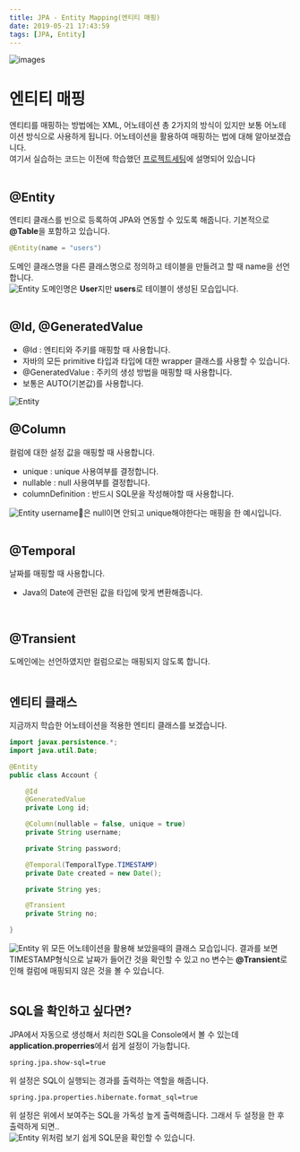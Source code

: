 ```yaml
---
title: JPA - Entity Mapping(엔티티 매핑)
date: 2019-05-21 17:43:59
tags: [JPA, Entity]
---
```


![images](../../images//jpa/jpa.jpg)<br/>

# 엔티티 매핑

엔티티를 매핑하는 방법에는 XML, 어노테이션 총 2가지의 방식이 있지만 보통 어노테이션 방식으로 사용하게 됩니다.
어노테이션을 활용하여 매핑하는 법에 대해 알아보겠습니다.<br/>
여기서 실습하는 코드는 이전에 학습했던 [프로젝트세팅](https://junjangsee.github.io/2019/05/20/jpa/jpa-03/)에 설명되어 있습니다<br/>
<br/>

## @Entity

엔티티 클래스를 빈으로 등록하여 JPA와 연동할 수 있도록 해줍니다. 기본적으로 **@Table**을 포함하고 있습니다.<br/>

```java
@Entity(name = "users")
```

도메인 클래스명을 다른 클래스명으로 정의하고 테이블을 만들려고 할 때 name을 선언합니다.<br/>
![Entity](../../images//jpa/entity/en1.png) 도메인명은 **User**지만 **users**로 테이블이 생성된 모습입니다.<br/>
<br/>

## @Id, @GeneratedValue

- @Id : 엔티티와 주키를 매핑할 때 사용합니다.
- 자바의 모든 primitive 타입과 타입에 대한 wrapper 클래스를 사용할 수 있습니다.
- @GeneratedValue : 주키의 생성 방법을 매핑할 때 사용합니다.
- 보통은 AUTO(기본값)를 사용합니다.

![Entity](../../images//jpa/entity/en3.png)
<br/>

## @Column

컬럼에 대한 설정 값을 매핑할 때 사용합니다.

- unique : unique 사용여부를 결정합니다.
- nullable : null 사용여부를 결정합니다.
- columnDefinition : 반드시 SQL문을 작성해야할 때 사용합니다.

![Entity](../../images//jpa/entity/en2.png) username은 null이면 안되고 unique해야한다는 매핑을 한 예시입니다.<br/>
<br/>

## @Temporal

날짜를 매핑할 때 사용합니다.

- Java의 Date에 관련된 값을 타입에 맞게 변환해줍니다.

<br/>

## @Transient

도메인에는 선언하였지만 컬럼으로는 매핑되지 않도록 합니다.
<br/>
<br/>

## 엔티티 클래스

지금까지 학습한 어노테이션을 적용한 엔티티 클래스를 보겠습니다.

```java
import javax.persistence.*;
import java.util.Date;

@Entity
public class Account {

    @Id
    @GeneratedValue
    private Long id;

    @Column(nullable = false, unique = true)
    private String username;

    private String password;

    @Temporal(TemporalType.TIMESTAMP)
    private Date created = new Date();

    private String yes;

    @Transient
    private String no;

}
```

![Entity](../../images//jpa/entity/en4.png) 위 모든 어노테이션을 활용해 보았을때의 클래스 모습입니다.
결과를 보면 TIMESTAMP형식으로 날짜가 들어간 것을 확인할 수 있고 no 변수는 **@Transient**로 인해 컬럼에 매핑되지 않은 것을 볼 수 있습니다.<br/>
<br/>

## SQL을 확인하고 싶다면?

JPA에서 자동으로 생성해서 처리한 SQL을 Console에서 볼 수 있는데 **application.properries**에서 쉽게 설정이 가능합니다.<br/>

```
spring.jpa.show-sql=true
```

위 설정은 SQL이 실행되는 경과를 출력하는 역할을 해줍니다.<br/>

```
spring.jpa.properties.hibernate.format_sql=true
```

위 설정은 위에서 보여주는 SQL을 가독성 높게 출력해줍니다.
그래서 두 설정을 한 후 출력하게 되면..<br/>
![Entity](../../images//jpa/entity/en5.png) 위처럼 보기 쉽게 SQL문을 확인할 수 있습니다.<br/>
